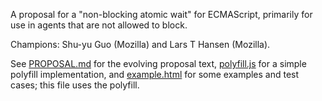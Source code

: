A proposal for a "non-blocking atomic wait" for ECMAScript, primarily
for use in agents that are not allowed to block.

Champions: Shu-yu Guo (Mozilla) and Lars T Hansen (Mozilla).

See [PROPOSAL.md](PROPOSAL.md) for the evolving proposal text,
[polyfill.js](polyfill.js) for a simple polyfill implementation, and
[example.html](example.html) for some examples and test cases; this
file uses the polyfill.
